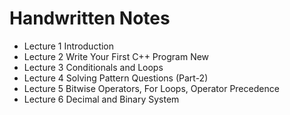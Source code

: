 # Handwritten Notes

- Lecture 1 Introduction
- Lecture 2 Write Your First C++ Program New
- Lecture 3 Conditionals and Loops
- Lecture 4 Solving Pattern Questions (Part-2)
- Lecture 5 Bitwise Operators, For Loops, Operator Precedence
- Lecture 6 Decimal and Binary System
